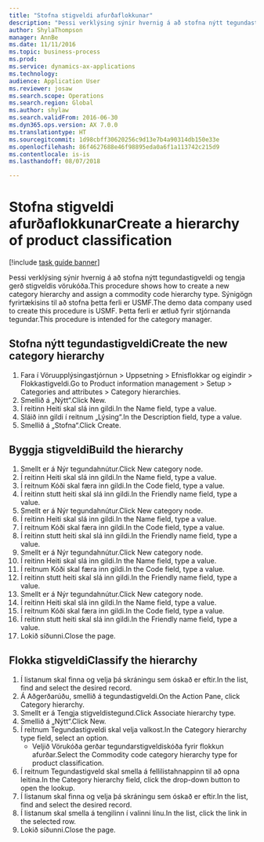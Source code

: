 ```yaml
--- 
title: "Stofna stigveldi afurðaflokkunar"
description: "Þessi verklýsing sýnir hvernig á að stofna nýtt tegundastigveldi og tengja gerð stigveldis vörukóða."
author: ShylaThompson
manager: AnnBe
ms.date: 11/11/2016
ms.topic: business-process
ms.prod: 
ms.service: dynamics-ax-applications
ms.technology: 
audience: Application User
ms.reviewer: josaw
ms.search.scope: Operations
ms.search.region: Global
ms.author: shylaw
ms.search.validFrom: 2016-06-30
ms.dyn365.ops.version: AX 7.0.0
ms.translationtype: HT
ms.sourcegitcommit: 1d98cbff30620256c9d13e7b4a90314db150e33e
ms.openlocfilehash: 86f4627688e46f98895eda0a6f1a113742c215d9
ms.contentlocale: is-is
ms.lasthandoff: 08/07/2018

---
```

# <a name="create-a-hierarchy-of-product-classification"></a><span data-ttu-id="48121-103">Stofna stigveldi afurðaflokkunar</span><span class="sxs-lookup"><span data-stu-id="48121-103">Create a hierarchy of product classification</span></span>

[!include [task guide banner](../../includes/task-guide-banner.md)]

<span data-ttu-id="48121-104">Þessi verklýsing sýnir hvernig á að stofna nýtt tegundastigveldi og tengja gerð stigveldis vörukóða.</span><span class="sxs-lookup"><span data-stu-id="48121-104">This procedure shows how to create a new category hierarchy and assign a commodity code hierarchy type.</span></span> <span data-ttu-id="48121-105">Sýnigögn fyrirtækisins til að stofna þetta ferli er USMF.</span><span class="sxs-lookup"><span data-stu-id="48121-105">The demo data company used to create this procedure is USMF.</span></span> <span data-ttu-id="48121-106">Þetta ferli er ætluð fyrir stjórnanda tegundar.</span><span class="sxs-lookup"><span data-stu-id="48121-106">This procedure is intended for the category manager.</span></span>


## <a name="create-the-new-category-hierarchy"></a><span data-ttu-id="48121-107">Stofna nýtt tegundastigveldi</span><span class="sxs-lookup"><span data-stu-id="48121-107">Create the new category hierarchy</span></span>
1. <span data-ttu-id="48121-108">Fara í Vöruupplýsingastjórnun > Uppsetning > Efnisflokkar og eigindir > Flokkastigveldi.</span><span class="sxs-lookup"><span data-stu-id="48121-108">Go to Product information management > Setup > Categories and attributes > Category hierarchies.</span></span>
2. <span data-ttu-id="48121-109">Smellið á „Nýtt“.</span><span class="sxs-lookup"><span data-stu-id="48121-109">Click New.</span></span>
3. <span data-ttu-id="48121-110">Í reitinn Heiti skal slá inn gildi.</span><span class="sxs-lookup"><span data-stu-id="48121-110">In the Name field, type a value.</span></span>
4. <span data-ttu-id="48121-111">Sláið inn gildi í reitnum „Lýsing“.</span><span class="sxs-lookup"><span data-stu-id="48121-111">In the Description field, type a value.</span></span>
5. <span data-ttu-id="48121-112">Smellið á „Stofna“.</span><span class="sxs-lookup"><span data-stu-id="48121-112">Click Create.</span></span>

## <a name="build-the-hierarchy"></a><span data-ttu-id="48121-113">Byggja stigveldi</span><span class="sxs-lookup"><span data-stu-id="48121-113">Build the hierarchy</span></span>
1. <span data-ttu-id="48121-114">Smellt er á Nýr tegundahnútur.</span><span class="sxs-lookup"><span data-stu-id="48121-114">Click New category node.</span></span>
2. <span data-ttu-id="48121-115">Í reitinn Heiti skal slá inn gildi.</span><span class="sxs-lookup"><span data-stu-id="48121-115">In the Name field, type a value.</span></span>
3. <span data-ttu-id="48121-116">Í reitnum Kóði skal færa inn gildi.</span><span class="sxs-lookup"><span data-stu-id="48121-116">In the Code field, type a value.</span></span>
4. <span data-ttu-id="48121-117">Í reitinn stutt heiti skal slá inn gildi.</span><span class="sxs-lookup"><span data-stu-id="48121-117">In the Friendly name field, type a value.</span></span>
5. <span data-ttu-id="48121-118">Smellt er á Nýr tegundahnútur.</span><span class="sxs-lookup"><span data-stu-id="48121-118">Click New category node.</span></span>
6. <span data-ttu-id="48121-119">Í reitinn Heiti skal slá inn gildi.</span><span class="sxs-lookup"><span data-stu-id="48121-119">In the Name field, type a value.</span></span>
7. <span data-ttu-id="48121-120">Í reitnum Kóði skal færa inn gildi.</span><span class="sxs-lookup"><span data-stu-id="48121-120">In the Code field, type a value.</span></span>
8. <span data-ttu-id="48121-121">Í reitinn stutt heiti skal slá inn gildi.</span><span class="sxs-lookup"><span data-stu-id="48121-121">In the Friendly name field, type a value.</span></span>
9. <span data-ttu-id="48121-122">Smellt er á Nýr tegundahnútur.</span><span class="sxs-lookup"><span data-stu-id="48121-122">Click New category node.</span></span>
10. <span data-ttu-id="48121-123">Í reitinn Heiti skal slá inn gildi.</span><span class="sxs-lookup"><span data-stu-id="48121-123">In the Name field, type a value.</span></span>
11. <span data-ttu-id="48121-124">Í reitnum Kóði skal færa inn gildi.</span><span class="sxs-lookup"><span data-stu-id="48121-124">In the Code field, type a value.</span></span>
12. <span data-ttu-id="48121-125">Í reitinn stutt heiti skal slá inn gildi.</span><span class="sxs-lookup"><span data-stu-id="48121-125">In the Friendly name field, type a value.</span></span>
13. <span data-ttu-id="48121-126">Smellt er á Nýr tegundahnútur.</span><span class="sxs-lookup"><span data-stu-id="48121-126">Click New category node.</span></span>
14. <span data-ttu-id="48121-127">Í reitinn Heiti skal slá inn gildi.</span><span class="sxs-lookup"><span data-stu-id="48121-127">In the Name field, type a value.</span></span>
15. <span data-ttu-id="48121-128">Í reitnum Kóði skal færa inn gildi.</span><span class="sxs-lookup"><span data-stu-id="48121-128">In the Code field, type a value.</span></span>
16. <span data-ttu-id="48121-129">Í reitinn stutt heiti skal slá inn gildi.</span><span class="sxs-lookup"><span data-stu-id="48121-129">In the Friendly name field, type a value.</span></span>
17. <span data-ttu-id="48121-130">Lokið síðunni.</span><span class="sxs-lookup"><span data-stu-id="48121-130">Close the page.</span></span>

## <a name="classify-the-hierarchy"></a><span data-ttu-id="48121-131">Flokka stigveldi</span><span class="sxs-lookup"><span data-stu-id="48121-131">Classify the hierarchy</span></span>
1. <span data-ttu-id="48121-132">Í listanum skal finna og velja þá skráningu sem óskað er eftir.</span><span class="sxs-lookup"><span data-stu-id="48121-132">In the list, find and select the desired record.</span></span>
2. <span data-ttu-id="48121-133">Á Aðgerðarúðu, smellið á  tegundastigveldi.</span><span class="sxs-lookup"><span data-stu-id="48121-133">On the Action Pane, click Category hierarchy.</span></span>
3. <span data-ttu-id="48121-134">Smellt er á Tengja stigveldistegund.</span><span class="sxs-lookup"><span data-stu-id="48121-134">Click Associate hierarchy type.</span></span>
4. <span data-ttu-id="48121-135">Smellið á „Nýtt“.</span><span class="sxs-lookup"><span data-stu-id="48121-135">Click New.</span></span>
5. <span data-ttu-id="48121-136">Í reitnum Tegundastigveldi skal velja valkost.</span><span class="sxs-lookup"><span data-stu-id="48121-136">In the Category hierarchy type field, select an option.</span></span>
    * <span data-ttu-id="48121-137">Veljið Vörukóða gerðar tegundarstigveldiskóða fyrir flokkun afurðar.</span><span class="sxs-lookup"><span data-stu-id="48121-137">Select the Commodity code category hierarchy type for product classification.</span></span>  
6. <span data-ttu-id="48121-138">Í reitnum Tegundastigveld skal smella á fellilistahnappinn til að opna leitina.</span><span class="sxs-lookup"><span data-stu-id="48121-138">In the Category hierarchy field, click the drop-down button to open the lookup.</span></span>
7. <span data-ttu-id="48121-139">Í listanum skal finna og velja þá skráningu sem óskað er eftir.</span><span class="sxs-lookup"><span data-stu-id="48121-139">In the list, find and select the desired record.</span></span>
8. <span data-ttu-id="48121-140">Í listanum skal smella á tengilinn í valinni línu.</span><span class="sxs-lookup"><span data-stu-id="48121-140">In the list, click the link in the selected row.</span></span>
9. <span data-ttu-id="48121-141">Lokið síðunni.</span><span class="sxs-lookup"><span data-stu-id="48121-141">Close the page.</span></span>


